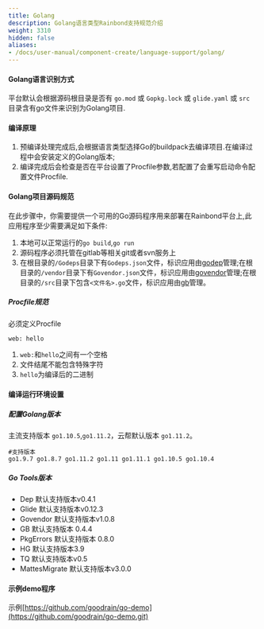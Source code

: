 ```yaml
---
title: Golang
description: Golang语言类型Rainbond支持规范介绍
weight: 3310
hidden: false
aliases:
- /docs/user-manual/component-create/language-support/golang/
---
```


#### Golang语言识别方式
平台默认会根据源码根目录是否有 `go.mod` 或 `Gopkg.lock` 或 `glide.yaml` 或 `src` 目录含有go文件来识别为Golang项目.

#### 编译原理

1. 预编译处理完成后,会根据语言类型选择Go的buildpack去编译项目.在编译过程中会安装定义的Golang版本;
2. 编译完成后会检查是否在平台设置了Procfile参数,若配置了会重写启动命令配置文件Procfile.

#### Golang项目源码规范

在此步骤中，你需要提供一个可用的Go源码程序用来部署在Rainbond平台上,此应用程序至少需要满足如下条件:

1. 本地可以正常运行的`go build`,`go run`
2. 源码程序必须托管在gitlab等相关git或者svn服务上
3. 在根目录的`/Godeps`目录下有`Godeps.json`文件，标识应用由[godep](https://devcenter.heroku.com/articles/go-dependencies-via-godep)管理;在根目录的`/vendor`目录下有`Govendor.json`文件，标识应用由[govendor](https://devcenter.heroku.com/articles/go-dependencies-via-govendor)管理;在根目录的`/src`目录下包含`<文件名>.go`文件，标识应用由[gb](https://devcenter.heroku.com/articles/go-dependencies-via-gb)管理。

##### Procfile规范

必须定义Procfile

```bash
web: hello
```

1. `web:`和`hello`之间有一个空格
2. 文件结尾不能包含特殊字符
3. `hello`为编译后的二进制


#### 编译运行环境设置

##### 配置Golang版本

主流支持版本 `go1.10.5`,`go1.11.2`，云帮默认版本 `go1.11.2`。

```
#支持版本 
go1.9.7 go1.8.7 go1.11.2 go1.11 go1.11.1 go1.10.5 go1.10.4
```

##### Go Tools版本

- Dep
  默认支持版本v0.4.1
- Glide
  默认支持版本v0.12.3
- Govendor
  默认支持版本v1.0.8
- GB
  默认支持版本 0.4.4
- PkgErrors
  默认支持版本 0.8.0
- HG
  默认支持版本3.9
- TQ 
  默认支持版本v0.5
- MattesMigrate
  默认支持版本v3.0.0

#### 示例demo程序

示例[https://github.com/goodrain/go-demo](https://github.com/goodrain/go-demo.git)
